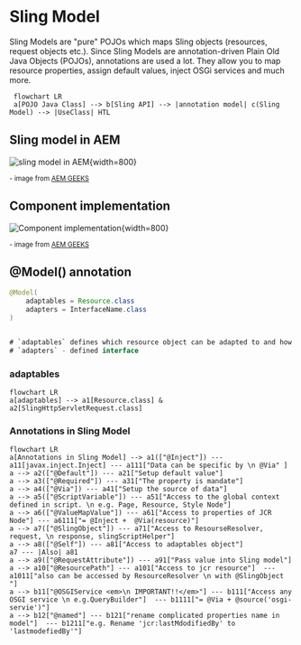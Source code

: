 # Sling Model

Sling Models are "pure" POJOs which maps Sling objects (resources, request objects etc.). Since Sling Models are annotation-driven Plain Old Java Objects (POJOs), annotations are used a lot. They allow you to map resource properties, assign default values, inject OSGi services and much more.

```mermaid
 flowchart LR
 a[POJO Java Class] --> b[Sling API] --> |annotation model| c(Sling Model) --> |UseClass| HTL

```

## Sling model in AEM
![sling model in AEM](/assets/img/aem/component-with-sling-model.png){width=800}
<p><sup>- image from <a href="https://www.youtube.com/c/AEMGeeks" target="_blank">AEM GEEKS</a></sup></p>

## Component implementation
![Component implementation](/assets/img/aem/model-implementation.png){width=800}
<p><sup>- image from <a href="https://www.youtube.com/c/AEMGeeks" target="_blank">AEM GEEKS</a></sup></p>


## @Model() annotation
```java
@Model(
	adaptables = Resource.class
	adapters = InterfaceName.class
)


# `adaptables` defines which resource object can be adapted to and how the sling mode behave
# `adapters` - defined interface

```

### adaptables
```mermaid
flowchart LR
a[adaptables] --> a1[Resource.class] & a2[SlingHttpServletRequest.class] 

```


### Annotations in Sling Model
```mermaid
flowchart LR
a[Annotations in Sling Model] --> a1(["@Inject"]) --- a11[javax.inject.Inject] --- a111["Data can be specific by \n @Via" ]
a --> a2(["@Default"]) --- a21["Setup default value"]
a --> a3(["@Required"]) --- a31["The property is mandate"]
a --> a4(["@Via"]) --- a41["Setup the source of data"]
a --> a5(["@ScriptVariable"]) --- a51["Access to the global context defined in script. \n e.g. Page, Resource, Style Node"]
a --> a6(["@ValueMapValue"]) --- a61["Access to properties of JCR Node"] --- a6111["= @Inject +  @Via(resource)"]
a --> a7(["@SlingObject"]) --- a71["Access to ResourseResolver, request, \n response, slingScriptHelper"]
a --> a8(["@Self"]) --- a81["Access to adaptables object"] 
a7 --- |Also| a81
a --> a9(["@RequestAttribute"]) --- a91["Pass value into Sling model"] 
a --> a10["@ResourcePath"] --- a101["Access to jcr resource"]  --- a1011["also can be accessed by ResourceResolver \n with @SlingObject "]
a --> b11["@OSGIService <em>\n IMPORTANT!!</em>"] --- b111["Access any OSGI service \n e.g.QueryBuilder"]  --- b1111["= @Via + @source('osgi-servie')"]
a --> b12["@named"] --- b121["rename complicated properties name in model"]  --- b1211["e.g. Rename 'jcr:lastMdodifiedBy' to 'lastmodefiedBy'"]
```
